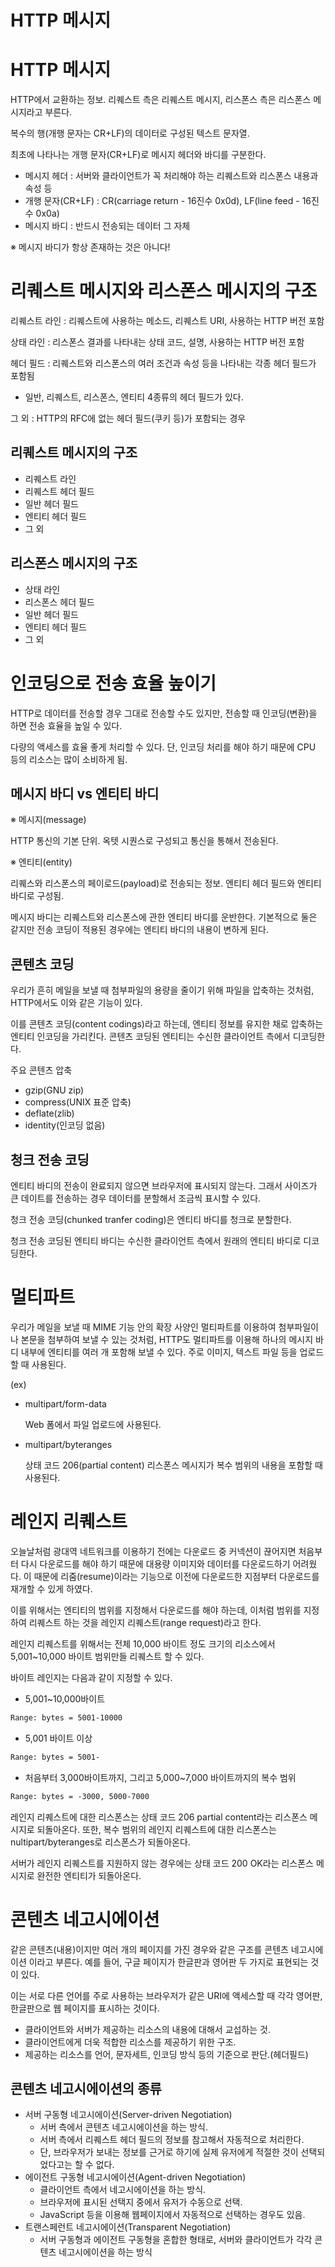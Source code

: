 # HTTP 메시지

# HTTP 메시지

HTTP에서 교환하는 정보. 리퀘스트 측은 리퀘스트 메시지, 리스폰스 측은 리스폰스 메시지라고 부른다.

복수의 행(개행 문자는 CR+LF)의 데이터로 구성된 텍스트 문자열.

최초에 나타나는 개행 문자(CR+LF)로 메시지 헤더와 바디를 구분한다.

- 메시지 헤더 : 서버와 클라이언트가 꼭 처리해야 하는 리퀘스트와 리스폰스 내용과 속성 등
- 개행 문자(CR+LF) : CR(carriage return - 16진수 0x0d), LF(line feed - 16진수 0x0a)
- 메시지 바디 : 반드시 전송되는 데이터 그 자체

※ 메시지 바디가 항상 존재하는 것은 아니다!



# 리퀘스트 메시지와 리스폰스 메시지의 구조

리퀘스트 라인 : 리퀘스트에 사용하는 메소드, 리퀘스트 URI, 사용하는 HTTP 버전 포함

상태 라인 : 리스폰스 결과를 나타내는 상태 코드, 설명, 사용하는 HTTP 버전 포함

헤더 필드 : 리퀘스트와 리스폰스의 여러 조건과 속성 등을 나타내는 각종 헤더 필드가 포함됨

- 일반, 리퀘스트, 리스폰스, 엔티티 4종류의 헤더 필드가 있다.

그 외 : HTTP의 RFC에 없는 헤더 필드(쿠키 등)가 포함되는 경우



## 리퀘스트 메시지의 구조

- 리퀘스트 라인
- 리퀘스트 헤더 필드
- 일반 헤더 필드
- 엔티티 헤더 필드
- 그 외



## 리스폰스 메시지의 구조

- 상태 라인
- 리스폰스 헤더 필드
- 일반 헤더 필드
- 엔티티 헤더 필드
- 그 외



# 인코딩으로 전송 효율 높이기

HTTP로 데이터를 전송할 경우 그대로 전송할 수도 있지만, 전송할 때 인코딩(변환)을 하면 전송 효율을 높일 수 있다.

다량의 액세스를 효율 좋게 처리할 수 있다. 단, 인코딩 처리를 해야 하기 때문에 CPU 등의 리소스는 많이 소비하게 됨.



## 메시지 바디 vs 엔티티 바디

※ 메시지(message)

HTTP 통신의 기본 단위. 옥텟 시퀀스로 구성되고 통신을 통해서 전송된다.

※ 엔티티(entity)

리퀘스와 리스폰스의 페이로드(payload)로 전송되는 정보. 엔티티 헤더 필드와 엔티티 바디로 구성됨.

메시지 바디는 리퀘스트와 리스폰스에 관한 엔티티 바디를 운반한다. 기본적으로 둘은 같지만 전송 코딩이 적용된 경우에는 엔티티 바디의 내용이 변하게 된다.



## 콘텐츠 코딩

우리가 흔히 메일을 보낼 때 첨부파일의 용량을 줄이기 위해 파일을 압축하는 것처럼, HTTP에서도 이와 같은 기능이 있다.

이를 콘텐츠 코딩(content codings)라고 하는데, 엔티티 정보를 유지한 채로 압축하는 엔티티 인코딩을 가리킨다. 콘텐츠 코딩된 엔티티는 수신한 클라이언트 측에서 디코딩한다.

주요 콘텐츠 압축

- gzip(GNU zip)
- compress(UNIX 표준 압축)
- deflate(zlib)
- identity(인코딩 없음)



## 청크 전송 코딩

엔티티 바디의 전송이 완료되지 않으면 브라우저에 표시되지 않는다. 그래서 사이즈가 큰 데이트를 전송하는 경우 데이터를 분할해서 조금씩 표시할 수 있다.

청크 전송 코딩(chunked tranfer coding)은 엔티티 바디를 청크로 분할한다.

청크 전송 코딩된 엔티티 바디는 수신한 클라이언트 측에서 원래의 엔티티 바디로 디코딩한다.



# 멀티파트

우리가 메일을 보낼 때 MIME 기능 안의 확장 사양인 멀티파트를 이용하여 첨부파일이나 본문을 첨부하여 보낼 수 있는 것처럼, HTTP도 멀티파트를 이용해 하나의 메시지 바디 내부에 엔티티를 여러 개 포함해 보낼 수 있다. 주로 이미지, 텍스트 파일 등을 업로드할 때 사용된다.

(ex)

- multipart/form-data

    Web 폼에서 파일 업로드에 사용된다.

- multipart/byteranges

    상태 코드 206(partial content) 리스폰스 메시지가 복수 범위의 내용을 포함할 때 사용된다.



# 레인지 리퀘스트

오늘날처럼 광대역 네트워크를 이용하기 전에는 다운로드 중 커넥션이 끊어지면 처음부터 다시 다운로드를 해야 하기 때문에 대용량 이미지와 데이터를 다운로드하기 어려웠다. 이 때문에 리줌(resume)이라는 기능으로 이전에 다운로드한 지점부터 다운로드를 재개할 수 있게 하였다.

이를 위해서는 엔티티의 범위를 지정해서 다운로드를 해야 하는데, 이처럼 범위를 지정하여 리퀘스트 하는 것을 레인지 리퀘스트(range request)라고 한다.

레인지 리퀘스트를 위해서는 전체 10,000 바이트 정도 크기의 리소스에서 5,001~10,000 바이트 범위만들 리퀘스트 할 수 있다.

바이트 레인지는 다음과 같이 지정할 수 있다.

- 5,001~10,000바이트

```html
Range: bytes = 5001-10000
```

- 5,001 바이트 이상

```html
Range: bytes = 5001-
```

- 처음부터 3,000바이트까지, 그리고 5,000~7,000 바이트까지의 복수 범위

```html
Range: bytes = -3000, 5000-7000
```

레인지 리퀘스트에 대한 리스폰스는 상태 코드 206 partial content라는 리스폰스 메시지로 되돌아온다. 또한, 복수 범위의 레인지 리퀘스트에 대한 리스폰스는 nultipart/byteranges로 리스폰스가 되돌아온다.

서버가 레인지 리퀘스트를 지원하지 않는 경우에는 상태 코드 200 OK라는 리스폰스 메시지로 완전한 엔티티가 되돌아온다.



# 콘텐츠 네고시에이션

같은 콘텐츠(내용)이지만 여러 개의 페이지를 가진 경우와 같은 구조를 콘텐츠 네고시에이션 이라고 부른다. 예를 들어, 구글 페이지가 한글판과 영어판 두 가지로 표현되는 것이 있다.

이는 서로 다른 언어를 주로 사용하는 브라우저가 같은 URI에 액세스할 때 각각 영어판, 한글판으로 웹 페이지를 표시하는 것이다.

- 클라이언트와 서버가 제공하는 리소스의 내용에 대해서 교섭하는 것.
- 클라이언트에게 더욱 적합한 리소스를 제공하기 위한 구조.
- 제공하는 리소스를 언어, 문자세트, 인코딩 방식 등의 기준으로 판단.(헤더필드)



## 콘텐츠 네고시에이션의 종류

- 서버 구동형 네고시에이션(Server-driven Negotiation)
    - 서버 측에서 콘텐츠 네고시에이션을 하는 방식.
    - 서버 측에서 리퀘스트 헤더 필드의 정보를 참고해서 자동적으로 처리한다.
    - 단, 브라우저가 보내는 정보를 근거로 하기에 실제 유저에게 적절한 것이 선택되었다고는 할 수 없다.
- 에이전트 구동형 네고시에이션(Agent-driven Negotiation)
    - 클라이언트 측에서 네고시에이션을 하는 방식.
    - 브라우저에 표시된 선택지 중에서 유저가 수동으로 선택.
    - JavaScript 등을 이용해 웹페이지에서 자동적으로 선택하는 경우도 있음.
- 트랜스페런트 네고시에이션(Transparent Negotiation)
    - 서버 구동형과 에이전트 구동형을 혼합한 형태로, 서버와 클라이언트가 각각 콘텐츠 네고시에이션을 하는 방식